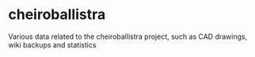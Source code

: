 cheiroballistra
===============

Various data related to the cheiroballistra project, such as CAD drawings, wiki backups and statistics
